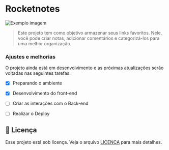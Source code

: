 # Rocketnotes

<img src="https://marciodev.com.br/projetos/Capa.png" alt="Exemplo imagem">

> Este projeto tem como objetivo armazenar seus links favoritos. Nele, você pode criar notas, adicionar comentários e categorizá-los para uma melhor organização.

### Ajustes e melhorias

O projeto ainda está em desenvolvimento e as próximas atualizações serão voltadas nas seguintes tarefas:

- [x] Preparando o ambiente
- [x] Desenvolvimento do front-end
- [ ] Criar as interações com o Back-end
- [ ] Realizar o Deploy


## 📝 Licença

Esse projeto está sob licença. Veja o arquivo [LICENÇA](LICENSE.md) para mais detalhes.
